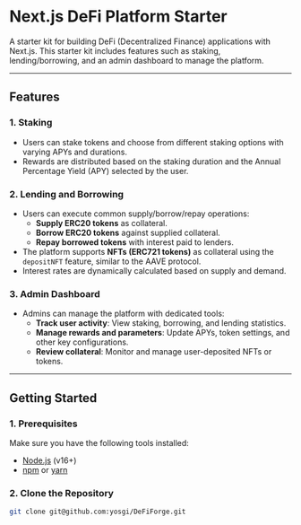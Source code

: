 # Next.js DeFi Platform Starter

A starter kit for building DeFi (Decentralized Finance) applications with Next.js. This starter kit includes features such as staking, lending/borrowing, and an admin dashboard to manage the platform.

---

## **Features**

### **1. Staking**
- Users can stake tokens and choose from different staking options with varying APYs and durations.
- Rewards are distributed based on the staking duration and the Annual Percentage Yield (APY) selected by the user.

### **2. Lending and Borrowing**
- Users can execute common supply/borrow/repay operations:
  - **Supply ERC20 tokens** as collateral.
  - **Borrow ERC20 tokens** against supplied collateral.
  - **Repay borrowed tokens** with interest paid to lenders.
- The platform supports **NFTs (ERC721 tokens)** as collateral using the `depositNFT` feature, similar to the AAVE protocol.
- Interest rates are dynamically calculated based on supply and demand.

### **3. Admin Dashboard**
- Admins can manage the platform with dedicated tools:
  - **Track user activity**: View staking, borrowing, and lending statistics.
  - **Manage rewards and parameters**: Update APYs, token settings, and other key configurations.
  - **Review collateral**: Monitor and manage user-deposited NFTs or tokens.

---

## **Getting Started**

### **1. Prerequisites**
Make sure you have the following tools installed:
- [Node.js](https://nodejs.org/) (v16+)
- [npm](https://www.npmjs.com/) or [yarn](https://yarnpkg.com/)

### **2. Clone the Repository**
```bash
git clone git@github.com:yosgi/DeFiForge.git

